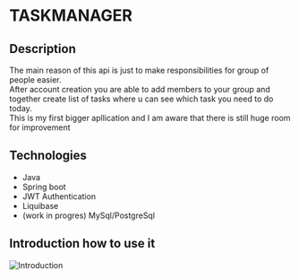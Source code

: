 # TASKMANAGER
## Description
The main reason of this api is just to make responsibilities for group of people easier. <br>
After account creation you are able to add members to your group and together create list of tasks where u can see which task you need to do today.<br>
This is my first bigger apllication and I am aware that there is still huge room for improvement
## Technologies 
- Java
- Spring boot
- JWT Authentication
- Liquibase
- (work in progres) MySql/PostgreSql
## Introduction how to use it

![Introduction](https://youtu.be/bx1UV63uH-4)

